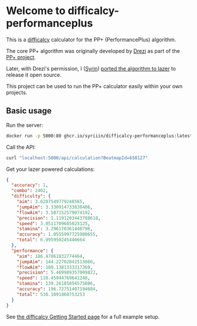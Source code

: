 # Welcome to difficalcy-performanceplus

This is a [difficalcy](https://github.com/Syriiin/difficalcy) calculator for the PP+ (PerformancePlus) algorithm.

The core PP+ algorithm was originally developed by [Drezi](https://osu.ppy.sh/users/3936645) as part of the [PP+ project](https://syrin.me/pp+/).

Later, with Drezi's permission, I ([Syrin](https://osu.ppy.sh/users/5701575)) [ported the algorithm to lazer](https://github.com/Syriiin/osu/tree/performanceplus) to release it open source.

This project can be used to run the PP+ calculator easily within your own projects.

## Basic usage

Run the server:

```sh
docker run -p 5000:80 ghcr.io/syriiin/difficalcy-performanceplus:latest
```

Call the API:

```sh
curl "localhost:5000/api/calculation?BeatmapId=658127"
```

Get your lazer powered calculations:

```json
{
  "accuracy": 1,
  "combo": 2402,
  "difficulty": {
    "aim": 3.6287549779248565,
    "jumpAim": 3.330914733838406,
    "flowAim": 3.587152579074192,
    "precision": 1.1191203443788618,
    "speed": 3.0511709685023125,
    "stamina": 3.296170361440796,
    "accuracy": 1.0555997725980655,
    "total": 6.995950245446664
  },
  "performance": {
    "aim": 186.47861832774464,
    "jumpAim": 144.22702842513866,
    "flowAim": 180.1381333317369,
    "precision": 5.469989357009822,
    "speed": 110.45944769641248,
    "stamina": 139.26185856575086,
    "accuracy": 196.72751407194684,
    "total": 530.1091860753253
  }
}
```

See [the difficalcy Getting Started page](https://Syriiin.github.io/difficalcy/getting-started.md) for a full example setup.
